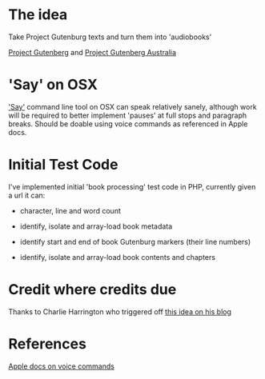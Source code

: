 # The idea

Take Project Gutenburg texts and turn them into 'audiobooks'

[Project Gutenberg](https://www.gutenberg.org) and [Project Gutenberg Australia](https://www.gutenberg.net.au/)

# 'Say' on OSX

['Say'](https://ss64.com/osx/say.html) command line tool on OSX can speak relatively sanely, although work will be required to better implement 'pauses' at full stops and paragraph breaks. Should be doable using voice commands as referenced in Apple docs.


# Initial Test Code

I've implemented initial 'book processing' test code in PHP, currently given a url it can:

* character, line and word count

* identify, isolate and array-load book metadata

* identify start and end of book Gutenburg markers (their line numbers)

* identify, isolate and array-load book contents and chapters


# Credit where credits due

Thanks to Charlie Harrington who triggered off [this idea on his blog](https://www.charlieharrington.com/flow-and-creative-computing/)

# References

[Apple docs on voice commands](https://developer.apple.com/library/archive/documentation/UserExperience/Conceptual/SpeechSynthesisProgrammingGuide/FineTuning/FineTuning.html#//apple_ref/doc/uid/TP40004365-CH5-SW11)




